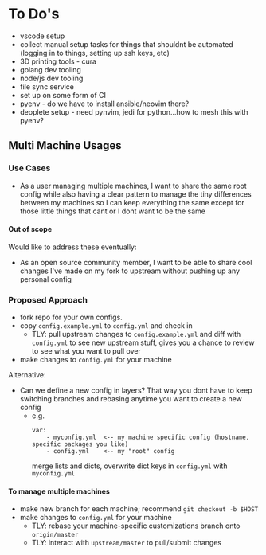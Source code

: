 # To Do's

- vscode setup
- collect manual setup tasks for things that shouldnt be automated (logging in to things, setting up ssh keys, etc)
- 3D printing tools - cura
- golang dev tooling
- node/js dev tooling
- file sync service
- set up on some form of CI
- pyenv - do we have to install ansible/neovim there?
- deoplete setup - need pynvim, jedi for python...how to mesh this with pyenv?

## Multi Machine Usages

### Use Cases

- As a user managing multiple machines, I want to share the same root config while also having a clear pattern to manage the tiny differences between my machines so I can keep everything the same except for those little things that cant or I dont want to be the same

#### Out of scope

Would like to address these eventually:

- As an open source community member, I want to be able to share cool changes I've made on my fork to upstream without pushing up any personal config

### Proposed Approach

- fork repo for your own configs.
- copy `config.example.yml` to `config.yml` and check in
  - TLY: pull upstream changes to `config.example.yml` and diff with `config.yml` to see new upstream stuff, gives you a chance to review to see what you want to pull over
- make changes to `config.yml` for your machine

Alternative:

- Can we define a new config in layers? That way you dont have to keep switching branches and rebasing anytime you want to create a new config
  - e.g.
    ```
    var:
        - myconfig.yml  <-- my machine specific config (hostname, specific packages you like)
        - config.yml    <-- my "root" config
    ```
    merge lists and dicts, overwrite dict keys in `config.yml` with `myconfig.yml`

#### To manage multiple machines

- make new branch for each machine; recommend `git checkout -b $HOST`
- make changes to `config.yml` for your machine
  - TLY: rebase your machine-specific customizations branch onto `origin/master`
  - TLY: interact with `upstream/master` to pull/submit changes
